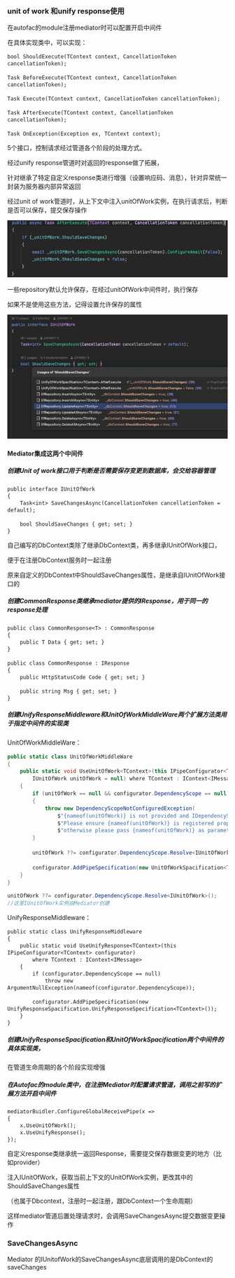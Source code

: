### unit of work 和unify response使用

在autofac的module注册mediator时可以配置开启中间件

在具体实现类中，可以实现：

```
bool ShouldExecute(TContext context, CancellationToken cancellationToken);

Task BeforeExecute(TContext context, CancellationToken cancellationToken);

Task Execute(TContext context, CancellationToken cancellationToken);

Task AfterExecute(TContext context, CancellationToken cancellationToken);

Task OnException(Exception ex, TContext context);
```

5个接口，控制请求经过管道各个阶段的处理方式。

经过unify response管道时对返回的response做了拓展，

针对继承了特定自定义response类进行增强（设置响应码、消息），针对异常统一封装为服务器内部异常返回

经过unit of work管道时，从上下文中注入unitOfWork实例，在执行请求后，判断是否可以保存，提交保存操作

![WeChat94a354c8a314018c8c8f5f9cdb4fb375](./../img/WeChat94a354c8a314018c8c8f5f9cdb4fb375.jpg)

一些repository默认允许保存，在经过unitOfWork中间件时，执行保存

如果不是使用这些方法，记得设置允许保存的属性

![WeChat30b2664d78ed1b715289f98c2eb5dc08](./../img/WeChat30b2664d78ed1b715289f98c2eb5dc08.jpg)



#### Mediator集成这两个中间件

##### 创建Unit of work接口用于判断是否需要保存变更到数据库，会交给容器管理

```
public interface IUnitOfWork
{
    Task<int> SaveChangesAsync(CancellationToken cancellationToken = default);
    
    bool ShouldSaveChanges { get; set; }
}
```

自己编写的DbContext类除了继承DbContext类，再多继承IUnitOfWork接口，

便于在注册DbContext服务时一起注册

原来自定义的DbContext中ShouldSaveChanges属性，是继承自IUnitOfWork接口的



##### 创建CommonResponse类继承mediator提供的IResponse，用于同一的response处理

```
public class CommonResponse<T> : CommonResponse
{
    public T Data { get; set; }
}

public class CommonResponse : IResponse
{
    public HttpStatusCode Code { get; set; }

    public string Msg { get; set; }
}
```



##### 创建UnifyResponseMiddleware和UnitOfWorkMiddleWare两个扩展方法类用于指定中间件的实现类

UnitOfWorkMiddleWare：

```c#
public static class UnitOfWorkMiddleWare
{
    public static void UseUnitOfWork<TContext>(this IPipeConfigurator<TContext> configurator,
        IUnitOfWork unitOfWork = null) where TContext : IContext<IMessage>
    {
        if (unitOfWork == null && configurator.DependencyScope == null)
        {
            throw new DependencyScopeNotConfiguredException(
                $"{nameof(unitOfWork)} is not provided and IDependencyScope is not configured, " +
                $"Please ensure {nameof(unitOfWork)} is registered properly if you are using IoC container, " +
                $"otherwise please pass {nameof(unitOfWork)} as parameter");
        }

        unitOfWork ??= configurator.DependencyScope.Resolve<IUnitOfWork>();

        configurator.AddPipeSpecification(new UnitOfWorkSpacification<TContext>(unitOfWork));
    }
}
```

```c#
unitOfWork ??= configurator.DependencyScope.Resolve<IUnitOfWork>();
//这里IUnitOfWork实例由Mediator创建
```



UnifyResponseMiddleware：

```
public static class UnifyResponseMiddleware
{
    public static void UseUnifyResponse<TContext>(this IPipeConfigurator<TContext> configurator)
        where TContext : IContext<IMessage>
    {
        if (configurator.DependencyScope == null)
            throw new ArgumentNullException(nameof(configurator.DependencyScope));

        configurator.AddPipeSpecification(new UnifyResponseSpacification.UnifyResponseSpecification<TContext>());
    }
}
```

##### 创建UnifyResponseSpacification和UnitOfWorkSpacification两个中间件的具体实现类，

在管道生命周期的各个阶段实现增强



##### 在Autofac的module类中，在注册Mediator时配置请求管道，调用之前写的扩展方法开启中间件

```
mediatorBuidler.ConfigureGlobalReceivePipe(x =>
{
    x.UseUnitOfWork();
    x.UseUnifyResponse();
});
```



自定义response类继承统一返回Response，需要提交保存数据变更的地方（比如provider）

注入IUnitOfWork，获取当前上下文的UnitOfWork实例，更改其中的ShouldSaveChanges属性

（也属于Dbcontext，注册时一起注册，跟DbContext一个生命周期）

这样mediator管道后置处理请求时，会调用SaveChangesAsync提交数据变更操作



### SaveChangesAsync

Mediator 的IUnitofWork的SaveChangesAsync底层调用的是DbContext的saveChanges

